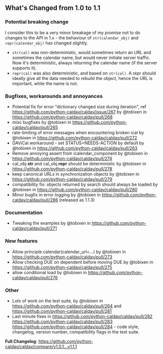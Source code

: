 ## What's Changed from 1.0 to 1.1

### Potential breaking change

I consider this to be a very minor breakage of my promise not to do changes to the API in 1.x - the behaviour of  `str(calendar_obj)` and `repr(calendar_obj)` has changed slightly.

* `str(cal)` was non-deterministic, would sometimes return an URL and sometimes the calendar name, but would never initiate server traffic.  Now it's deterministic, always returning the calendar name (if the server supports it).
* `repr(cal)` was also deterministic, and based on `str(cal)`.  A repr should ideally give all the data needed to rebuild the object, hence the URL is important, while the name is not.

### Bugfixes, workarounds and annoyances
* Potential fix for error "dictionary changed size during iteration", ref https://github.com/python-caldav/caldav/issue/267 by @tobixen in https://github.com/python-caldav/caldav/pull/268
* misc bugfixes by @tobixen in https://github.com/python-caldav/caldav/pull/265
* rate-limiting of error messages when encountering broken ical by @tobixen in https://github.com/python-caldav/caldav/pull/272
* DAViCal workaround - set STATUS=NEEDS-ACTION by default by @tobixen in https://github.com/python-caldav/caldav/pull/263
* Remove annoying assert from icalendar_component by @tobixen in https://github.com/python-caldav/caldav/pull/274
* cal_obj.__str__ and cal_obj.__repr__ should be deterministic by @tobixen in https://github.com/python-caldav/caldav/pull/278
* keep canonical URLs in synchronization objects by @tobixen in https://github.com/python-caldav/caldav/pull/279
* compatibility fix: objects returned by search should always be loaded by @tobixen in https://github.com/python-caldav/caldav/pull/280
* Minor bugfix in error logging by @tobixen in https://github.com/python-caldav/caldav/pull/286 (released as 1.1.3)

### Documentation
* Tweaking the examples by @tobixen in https://github.com/python-caldav/caldav/pull/271

### New features
* Allow principle.calendar(calendar_url=...) by @tobixen in https://github.com/python-caldav/caldav/pull/273
* Allow checking DUE on dependent before moving DUE by @tobixen in https://github.com/python-caldav/caldav/pull/275
* allow conditional load by @tobixen in https://github.com/python-caldav/caldav/pull/276

### Other
* Lots of work on the test suite, by @tobixen in https://github.com/python-caldav/caldav/pull/264 and https://github.com/python-caldav/caldav/pull/281
* Last minute fixes in https://github.com/python-caldav/caldav/pull/282 https://github.com/python-caldav/caldav/pull/283 https://github.com/python-caldav/caldav/pull/284 - code style, changelog, version number, compatibility flags in the test suite.

**Full Changelog**: https://github.com/python-caldav/caldav/compare/v1.0.1...v1.1.1
